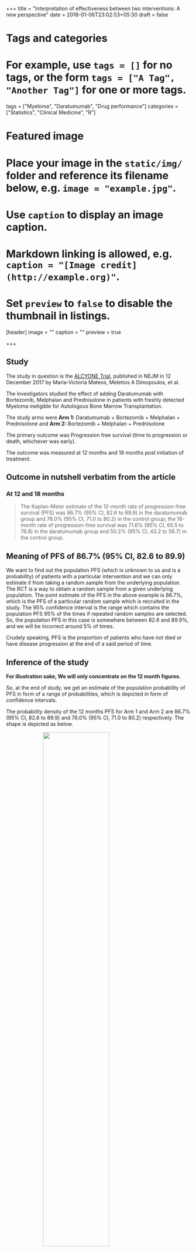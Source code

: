 +++
title = "Interpretation of effectiveness between two interventions: A new perspective"
date = 2018-01-06T23:02:53+05:30
draft = false

# Tags and categories
# For example, use `tags = []` for no tags, or the form `tags = ["A Tag", "Another Tag"]` for one or more tags.
tags = ["Myeloma", "Daratumumab", "Drug performance"]
categories = ["Statistics", "Clinical Medicine", "R"]

# Featured image
# Place your image in the `static/img/` folder and reference its filename below, e.g. `image = "example.jpg"`.
# Use `caption` to display an image caption.
#   Markdown linking is allowed, e.g. `caption = "[Image credit](http://example.org)"`.
# Set `preview` to `false` to disable the thumbnail in listings.
[header]
image = ""
caption = ""
preview = true

+++

## Study

The study in question is the [ALCYONE Trial](http://www.nejm.org/doi/full/10.1056/NEJMoa1714678), 
published in NEJM in 12 December 2017 by María-Victoria Mateos, 
Meletios A Dimopoulos, et al.

The investigators studied the effect of adding Daratumumab with 
Bortezomib, Melphalan and Prednisolone in patients with 
freshly detected Myeloma ineligible for Autologous Bone Marrow Transplantation.

The study arms were **Arm 1:** Daratumumab + Bortezomib + 
Melphalan + Prednisolone and **Arm 2:** Bortezomib + Melphalan + Prednisolone

The primary outcome was Progression free survival 
(time to progression or death, whichever was early).

The outcome was measured at 12 months and 18 months post 
initiation of treatment.

## Outcome in nutshell verbatim from the article

### At 12 and 18 months

> The Kaplan–Meier estimate of the 12-month rate of 
progression-free survival (PFS) was 86.7% (95% CI, 82.6 to 89.9) 
in the daratumumab group and 76.0% (95% CI, 71.0 to 80.2) in 
the control group; the 18-month rate of progression-free survival
was 71.6% (95% CI, 65.5 to 76.8) in the daratumumab group and
50.2% (95% CI, 43.2 to 56.7) in the control group.

## Meaning of PFS of 86.7% (95% CI, 82.6 to 89.9)

We want to find out the population PFS (which is unknown to us and is a probability) 
of patients with a particular intervention and we can only estimate it from 
taking a random sample from the underlying population. The RCT 
is a way to obtain a random sample from a given underlying 
population. The point estimate of the PFS in the above example 
is 86.7%, which is the PFS of a particular random sample 
which is recruited in the study. The 95% confidence interval 
is the range which contains the population PFS 95% of the times 
if repeated random samples are selected. So, the population 
PFS in this case is somewhere between 82.6 and 89.9%, and we will 
be incorrect around 5% of times.

Crudely speaking, PFS is the proportion of patients who have not died or 
have disease progression at the end of a said period of time.

## Inference of the study

**For illustration sake, We will only concentrate on the 12 month figures.**

So, at the end of study, we get an estimate of the population probability 
of PFS in form of a range of probabilities, which is depicted 
in form of confidence intervals.

The probability density of the 12 months PFS for Arm 1 and Arm 2 
are 86.7% (95% CI, 82.6 to 89.9) and 76.0% (95% CI, 71.0 to 80.2)
respectively. The shape is depicted as below.

<img src="/img/drug_prob_dist-1.png" width="60%" style="display: block; margin: auto;" />

There is clearcut evidence that except for a small area, Arm 1 results 
in better PFS than Arm 2. Small overlapping area is not evident in the 
confidence intervals.

It is evident that there is significant uncertainity in the population PFSs and 
it is also possible that Arm 2 may be having better PFS than Arm 1, although 
the probability for the same is very small.

## What are we interested in?

As clinicians, we are interested in knowing the **proportion 
of times Arm 1 does better than Arm 2, when we treat one 
patient with Arm 1 and another patient with Arm 2.**

## Simulation study

We will design a simulation study in which we will carry out the 
following steps.

1.  We will assign a population PFS estimated from the 
distribution of the sample PFS for both the treatment arms.

1.  For each treatment arm, given the population PFS probability as 
obtained from step 1, we will calculate whether event has occurred 
for each of the arms and note the status down.

1.  We will repeat steps 1 and 2 1000 times and get the 
proportion of times patients with Arm 1 do not achieve the 
event and Arm 2 achieve them.

1.   We will repeat the above steps to get an idea about 
the confidence width of the proportion.

### Results from the simulation study

scenario  |                   mean |       sd |   minimum |  maximum |
------------------------|-------|-------|--------|-------|
Arm1 event- Arm2 event- |   0.6577 |   0.0152 |    0.609  |   0.696 |
Arm1 event- Arm2 event+ |   0.2086 |   0.0130 |    0.165  |   0.249 |
Arm1 event+ Arm2 event- |   0.1019 |   0.0096 |    0.077  |   0.131 |
Arm1 event+ Arm2 event+ |   0.0318 |   0.0060 |    0.012  |   0.050 |

### Graphical representation of the results

<img src="/img/drug_prop_dist-1.png" width="60%" style="display: block; margin: auto;" />

### Interpretation of the results

So, we can seen that pairwise Arm 1 is better Arm 2 in only 
around 20% of times and in rest of the times, Arm 1 and Arm 2 
are equivalent or Arm 1 is worse than Arm 2.

At 12 months, the performance of Daratumumab is not that spectacular 
as it looks.

Comments are welcome.
